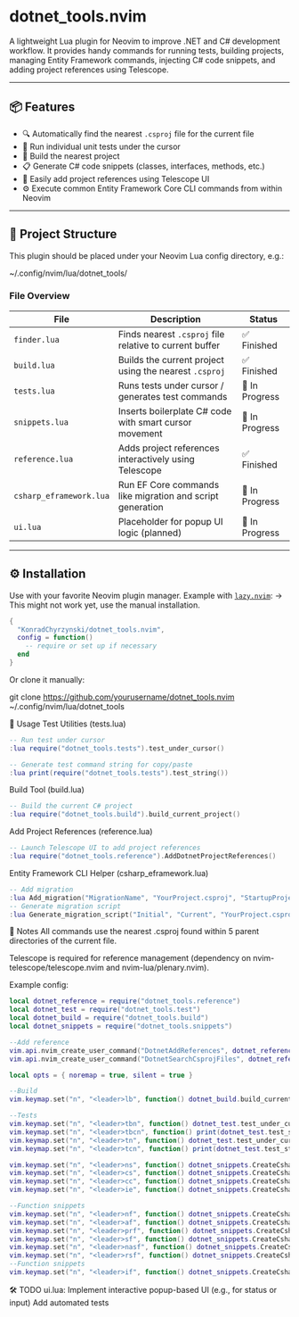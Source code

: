 # dotnet_tools.nvim

A lightweight Lua plugin for Neovim to improve .NET and C# development workflow. It provides handy commands for running tests, building projects, managing Entity Framework commands, injecting C# code snippets, and adding project references using Telescope.

---

## 📦 Features

- 🔍 Automatically find the nearest `.csproj` file for the current file
- 🧪 Run individual unit tests under the cursor
- 🔨 Build the nearest project
- 📋 Generate C# code snippets (classes, interfaces, methods, etc.)
- 🧰 Easily add project references using Telescope UI
- ⚙️ Execute common Entity Framework Core CLI commands from within Neovim

---

## 📁 Project Structure

This plugin should be placed under your Neovim Lua config directory, e.g.:

~/.config/nvim/lua/dotnet_tools/


### File Overview

| File                        | Description                                                  | Status         |
|-----------------------------|--------------------------------------------------------------|----------------|
| `finder.lua`                | Finds nearest `.csproj` file relative to current buffer      | ✅ Finished     |
| `build.lua`                 | Builds the current project using the nearest `.csproj`       | ✅ Finished     |
| `tests.lua`                 | Runs tests under cursor / generates test commands            | 🚧 In Progress    |
| `snippets.lua`              | Inserts boilerplate C# code with smart cursor movement       | 🚧 In Progress   |
| `reference.lua`             | Adds project references interactively using Telescope         | ✅ Finished     |
| `csharp_eframework.lua`     | Run EF Core commands like migration and script generation     | 🚧 In Progress  |
| `ui.lua`                    | Placeholder for popup UI logic (planned)                     | 🚧 In Progress |

---

## ⚙️ Installation

Use with your favorite Neovim plugin manager. Example with [`lazy.nvim`](https://github.com/folke/lazy.nvim): -> This might not work yet, use the manual installation.

```lua
{
  "KonradChyrzynski/dotnet_tools.nvim",
  config = function()
    -- require or set up if necessary
  end
}
```

Or clone it manually:

git clone https://github.com/yourusername/dotnet_tools.nvim ~/.config/nvim/lua/dotnet_tools

🚀 Usage
Test Utilities (tests.lua)

```lua
-- Run test under cursor
:lua require("dotnet_tools.tests").test_under_cursor()

-- Generate test command string for copy/paste
:lua print(require("dotnet_tools.tests").test_string())
```
Build Tool (build.lua)
```lua
-- Build the current C# project
:lua require("dotnet_tools.build").build_current_project()
```
Add Project References (reference.lua)
```lua
-- Launch Telescope UI to add project references
:lua require("dotnet_tools.reference").AddDotnetProjectReferences()
```
Entity Framework CLI Helper (csharp_eframework.lua)
```lua
-- Add migration
:lua Add_migration("MigrationName", "YourProject.csproj", "StartupProject.csproj", "Migrations/")
-- Generate migration script
:lua Generate_migration_script("Initial", "Current", "YourProject.csproj", "StartupProject.csproj", "Scripts/")
```

📌 Notes
All commands use the nearest .csproj found within 5 parent directories of the current file.

Telescope is required for reference management (dependency on nvim-telescope/telescope.nvim and nvim-lua/plenary.nvim).

Example config:
```lua
local dotnet_reference = require("dotnet_tools.reference")
local dotnet_test = require("dotnet_tools.test")
local dotnet_build = require("dotnet_tools.build")
local dotnet_snippets = require("dotnet_tools.snippets")

--Add reference
vim.api.nvim_create_user_command("DotnetAddReferences", dotnet_reference.AddDotnetProjectReferences, {})
vim.api.nvim_create_user_command("DotnetSearchCsprojFiles", dotnet_reference.SearchCsprojFiles, {})

local opts = { noremap = true, silent = true }

--Build
vim.keymap.set("n", "<leader>lb", function() dotnet_build.build_current_project() end, { noremap = true, silent = true })

--Tests
vim.keymap.set("n", "<leader>tbn", function() dotnet_test.test_under_cursor(false) end, opts)
vim.keymap.set("n", "<leader>tbcn", function() print(dotnet_test.test_string(false)) end, opts)
vim.keymap.set("n", "<leader>tn", function() dotnet_test.test_under_cursor(true) end, opts)
vim.keymap.set("n", "<leader>tcn", function() print(dotnet_test.test_string(true)) end, opts)

vim.keymap.set("n", "<leader>ns", function() dotnet_snippets.CreateCsharpNamespaceSnippet() end, { noremap = true, silent = true })
vim.keymap.set("n", "<leader>cs", function() dotnet_snippets.CreateCsharpClassSnippet() end, { noremap = true, silent = true })
vim.keymap.set("n", "<leader>cc", function() dotnet_snippets.CreateCsharpConstructor() end, { noremap = true, silent = true })
vim.keymap.set("n", "<leader>ie", function() dotnet_snippets.CreateCsharpInterfaceSnippet() end, { noremap = true, silent = true })

--Function snippets
vim.keymap.set("n", "<leader>nf", function() dotnet_snippets.CreateCsharpFuncitonSnippet() end, { noremap = true, silent = true })
vim.keymap.set("n", "<leader>af", function() dotnet_snippets.CreateCsharpAsycFuncitonSnippet() end, { noremap = true, silent = true })
vim.keymap.set("n", "<leader>prf", function() dotnet_snippets.CreateCsharpPrivateFuncitonSnippet() end, { noremap = true, silent = true })
vim.keymap.set("n", "<leader>sf", function() dotnet_snippets.CreateCsharpStaticFuncitonSnippet() end, { noremap = true, silent = true })
vim.keymap.set("n", "<leader>nasf", function() dotnet_snippets.CreateCsharpAsyncStaticFuncitonSnippet() end, { noremap = true, silent = true })
vim.keymap.set("n", "<leader>rsf", function() dotnet_snippets.CreateCsharpPrivateStaticFuncitonSnippet() end, { noremap = true, silent = true })
--Function snippets
vim.keymap.set("n", "<leader>if", function() dotnet_snippets.CreateCsharpIfSnippet() end, { noremap = true, silent = true })
```

🛠 TODO
 ui.lua: Implement interactive popup-based UI (e.g., for status or input)
 Add automated tests
